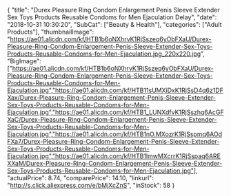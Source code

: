 {
	"title": "Durex Pleasure Ring Condom Enlargement Penis Sleeve Extender Sex Toys Products Reusable Condoms for Men Ejaculation Delay",
	"date": "2018-10-31 10:30:20",
	"SubCat": ["Beauty & Health"],
	"categories": ["Adult Products"],
	"thumbnailImage": "https://ae01.alicdn.com/kf/HTB1b6oNXhrvK1RjSszeq6yObFXaU/Durex-Pleasure-Ring-Condom-Enlargement-Penis-Sleeve-Extender-Sex-Toys-Products-Reusable-Condoms-for-Men-Ejaculation.jpg_220x220.jpg",
	"BigImage": ["https://ae01.alicdn.com/kf/HTB1b6oNXhrvK1RjSszeq6yObFXaU/Durex-Pleasure-Ring-Condom-Enlargement-Penis-Sleeve-Extender-Sex-Toys-Products-Reusable-Condoms-for-Men-Ejaculation.jpg","https://ae01.alicdn.com/kf/HTB11sUMXiDxK1RjSsD4q6z1DFXax/Durex-Pleasure-Ring-Condom-Enlargement-Penis-Sleeve-Extender-Sex-Toys-Products-Reusable-Condoms-for-Men-Ejaculation.jpg","https://ae01.alicdn.com/kf/HTB1_LUNXdfvK1RjSszhq6AcGFXaC/Durex-Pleasure-Ring-Condom-Enlargement-Penis-Sleeve-Extender-Sex-Toys-Products-Reusable-Condoms-for-Men-Ejaculation.jpg","https://ae01.alicdn.com/kf/HTB1nO.MXozrK1RjSspmq6AOdFXa7/Durex-Pleasure-Ring-Condom-Enlargement-Penis-Sleeve-Extender-Sex-Toys-Products-Reusable-Condoms-for-Men-Ejaculation.jpg","https://ae01.alicdn.com/kf/HTB1lmwMXcrrK1RjSspaq6AREXXaM/Durex-Pleasure-Ring-Condom-Enlargement-Penis-Sleeve-Extender-Sex-Toys-Products-Reusable-Condoms-for-Men-Ejaculation.jpg"],
	"actualPrice": 8.74,
	"comparePrice": 14.10,
	"linkurl": "http://s.click.aliexpress.com/e/bMjXcZnS",
	"inStock": 58
}
